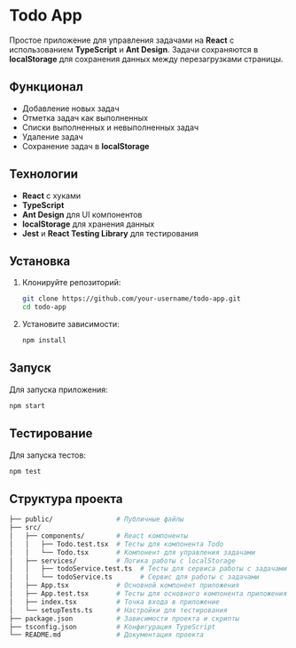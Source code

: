 # Todo App

Простое приложение для управления задачами на **React** с использованием **TypeScript** и **Ant Design**. Задачи сохраняются в **localStorage** для сохранения данных между перезагрузками страницы.

## Функционал

- Добавление новых задач
- Отметка задач как выполненных
- Списки выполненных и невыполненных задач
- Удаление задач
- Сохранение задач в **localStorage**

## Технологии

- **React** с хуками
- **TypeScript**
- **Ant Design** для UI компонентов
- **localStorage** для хранения данных
- **Jest** и **React Testing Library** для тестирования

## Установка

1. Клонируйте репозиторий:
   ```bash
   git clone https://github.com/your-username/todo-app.git
   cd todo-app
   ```

2. Установите зависимости:
   ```bash
   npm install
   ```

## Запуск

Для запуска приложения:
```bash
npm start
```

## Тестирование

Для запуска тестов:
```bash
npm test
```


## Структура проекта

```bash
├── public/                # Публичные файлы
├── src/
│   ├── components/        # React компоненты
│   │   ├── Todo.test.tsx  # Тесты для компонента Todo
│   │   └── Todo.tsx       # Компонент для управления задачами
│   ├── services/          # Логика работы с localStorage
│   │   ├── todoService.test.ts  # Тесты для сервиса работы с задачами
│   │   └── todoService.ts       # Сервис для работы с задачами
│   ├── App.tsx            # Основной компонент приложения
│   ├── App.test.tsx       # Тесты для основного компонента приложения
│   ├── index.tsx          # Точка входа в приложение
│   └── setupTests.ts      # Настройки для тестирования
├── package.json           # Зависимости проекта и скрипты
├── tsconfig.json          # Конфигурация TypeScript
└── README.md              # Документация проекта
```